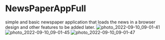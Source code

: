 # NewsPaperAppFull
simple and basic newspaper application that loads the news in a browser
design and other features to be added later.
![photo_2022-09-10_09-01-41](https://user-images.githubusercontent.com/73601265/189474827-774a2a32-a27c-4ab8-a25c-2163850a8d12.jpg)
![photo_2022-09-10_09-01-45](https://user-images.githubusercontent.com/73601265/189474829-10d741be-d2ad-4a4f-8c04-b5538dad516e.jpg)
![photo_2022-09-10_09-01-47](https://user-images.githubusercontent.com/73601265/189474830-e4179abe-9841-4b74-bb6f-998969a2385f.jpg)
